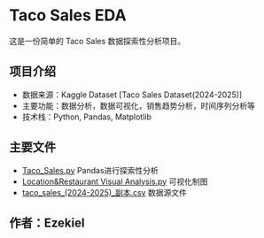 # Taco Sales EDA

这是一份简单的 Taco Sales 数据探索性分析项目。

## 项目介绍

- 数据来源：Kaggle Dataset [Taco Sales Dataset(2024-2025)]
- 主要功能：数据分析，数据可视化，销售趋势分析，时间序列分析等
- 技术栈：Python, Pandas, Matplotlib


## 主要文件
- [Taco_Sales.py](Taco_Sales.py) Pandas进行探索性分析
- [Location&Restaurant Visual Analysis.py](Location%26Restaurant%20Visual%20Analysis.py) 可视化制图
- [taco_sales_(2024-2025)_副本.csv](taco_sales_%282024-2025%29_%E5%89%AF%E6%9C%AC.csv) 数据源文件

## 作者：Ezekiel
